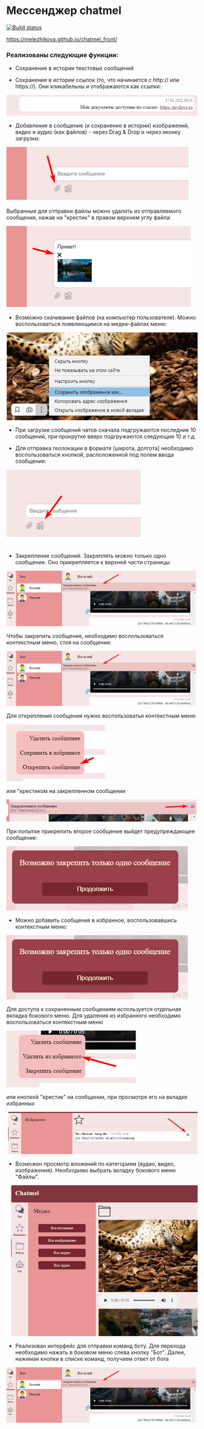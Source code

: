 # Мессенджер chatmel

[![Build status](https://ci.appveyor.com/api/projects/status/g5mlxgvhm4dvvgm4?svg=true)](https://ci.appveyor.com/project/melezhikova/chatmel-front)

https://melezhikova.github.io/chatmel_front/

### Реализованы следующие функции:

* Сохранение в истории текстовых сообщений

* Сохранение в истории ссылок (то, что начинается с http:// или https://). Они кликабельны и отображаются как ссылки:

![визуальное отображение ссылки](src/scrins/links.png)

* Добавление в сообщение (и сохранение в истории) изображений, видео и аудио (как файлов) - через Drag & Drop и через иконку загрузки:

![иконка для прикрепления файлов](src/scrins/clip.png)

Выбранные для отправки файлы можно удалить из отправляемого сообщения, нажав на "крестик" в правом верхнем углу файла:

![кнопка для отмены прикрепления файла](src/scrins/cancel.png)

* Возможно скачивание файлов (на компьютер пользователя). Можно воспользоваться появляющимся на медиа-файлах меню:

![меню для загрузки файла](src/scrins/load.png)

* При загрузке сообщений чатов сначала подгружаются последние 10 сообщений, при прокрутке вверх подгружаются следующие 10 и т.д.

* Для отправка геолокации в формате [широта, долгота] необходимо воспользоваться кнопкой, расположенной под полем ввода сообщения:

![кнопка отправки геолокации](src/scrins/location.png)

* Закрепление сообщений. Закреплять можно только одно сообщение. Оно прикрепляется к верхней части страницы:

![закрепленное сообщение](src/scrins/pinned.png)

Чтобы закрепить сообщение, необходимо воспользоваться контекстным меню, стоя на сообщении:

![закрепить сообщение](src/scrins/pinned.png)

Для открепления сообщения нужно воспользоватья контекстным меню

![открепить сообщение](src/scrins/depin.png) 

или "крестиком на закрепленном сообщении

![открепить сообщение](src/scrins/depin2.png) 

При попытке прикрепить второе сообщение выйдет предупреждающее сообщение:

![сообщение о невозможности закрепить сообщение](src/scrins/infopin.png) 

* Можно добавить сообщения в избранное, воспользовавшись контекстным меню:

![сохранить сообщение](src/scrins/infopin.png) 

Для доступа к сохраненным сообщениям используется отдельная вкладка бокового меню.
Для удаления из избранного необходимо воспользоваться контекстным меню

![удалить сообщение из избранного](src/scrins/desave.png)

или кнопкой "крестик" на сообщении, при просмотре его на вкладке избранных

![удалить сообщение из избранного](src/scrins/desave2.png)

* Возможен просмотр вложений по категориям (аудио, видео, изображения). Необходимо выбрать вкладку бокового меню "Файлы".

![скрин визуализации меню файлы](src/scrins/folder.png)

* Реализован интерфейс для отправки команд боту. Для перехода необходимо нажать в боковом меню слева кнопку "Бот". 
Далее, нажимая кнопки в списке команд, получаем ответ от бота

![скрин визуализации бота](src/scrins/pinned.png)

